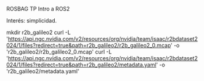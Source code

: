 ROSBAG TP Intro a ROS2

Interés: simplicidad.

mkdir r2b_galileo2
curl -L 'https://api.ngc.nvidia.com/v2/resources/org/nvidia/team/isaac/r2bdataset2024/1/files?redirect=true&path=r2b_galileo2/r2b_galileo2_0.mcap' -o 'r2b_galileo2/r2b_galileo2_0.mcap'
curl -L 'https://api.ngc.nvidia.com/v2/resources/org/nvidia/team/isaac/r2bdataset2024/1/files?redirect=true&path=r2b_galileo2/metadata.yaml' -o 'r2b_galileo2/metadata.yaml'
